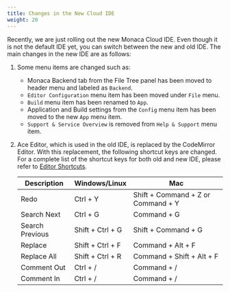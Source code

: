 ```yaml
---
title: Changes in the New Cloud IDE
weight: 20
---
```


Recently, we are just rolling out the new Monaca Cloud IDE. Even though
it is not the default IDE yet, you can switch between the new and old
IDE. The main changes in the new IDE are as follows:

1.  Some menu items are changed such as:

    -   Monaca Backend tab from the File Tree panel has been moved to header menu and labeled as `Backend`.
    -   `Editor Configuration` menu item has been moved under `File` menu.
    -   `Build` menu item has been renamed to `App`.
    -   Application and Build settings from the `Config` menu item has been moved to the new `App` menu item.
    -   `Support & Service Overview` is removed from `Help & Support` menu item.

2.  Ace Editor, which is used in the old IDE, is replaced by the
    CodeMirror Editor. With this replacement, the following shortcut
    keys are changed. For a complete list of the shortcut keys for both
    old and new IDE, please refer to [Editor Shortcuts](../code_editor/editor/).

    | Description |	Windows/Linux | Mac |
    |-------------|---------------|-----|
    | Redo | Ctrl + Y |	Shift + Command + Z or Command + Y |
    | Search Next |	Ctrl + G |	Command + G |
    | Search Previous |	Shift + Ctrl + G |	Shift + Command + G |
    | Replace |	Shift + Ctrl + F |	Command + Alt + F |
    | Replace All |	Shift + Ctrl + R |	Command + Shift + Alt + F |
    | Comment Out |	Ctrl + / |	Command + / |
    | Comment In |	Ctrl + / |	Command + / |
